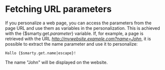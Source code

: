 # Fetching URL parameters

If you personalize a web page, you can access the parameters from the page URL
and use them as variables in the personalization. This is achieved with the 
{$smarty.get.*parameter*} variable. If, for example, a page is retrieved with
the URL *http://mywebsite.example.com?name=John*, it is possible to extract
the name parameter and use it to personalize: 

    Hallo {$smarty.get.name|escape}!

The name "John" will be displayed on the website.
